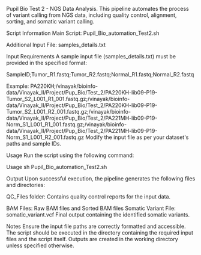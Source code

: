 Pupil Bio Test 2 - NGS Data Analysis.
This pipeline automates the process of variant calling from NGS data, including quality control, alignment, sorting, and somatic variant calling.

Script Information
Main Script:
Pupil_Bio_automation_Test2.sh

Additional Input File:
samples_details.txt

Input Requirements
A sample input file (samples_details.txt) must be provided in the specified format:

SampleID;Tumor_R1.fastq;Tumor_R2.fastq;Normal_R1.fastq;Normal_R2.fastq

Example: PA220KH;/vinayak/bioinfo-data/Vinayak_II/Project/Pup_Bio/Test_2/PA220KH-lib09-P19-Tumor_S2_L001_R1_001.fastq.gz;/vinayak/bioinfo-data/Vinayak_II/Project/Pup_Bio/Test_2/PA220KH-lib09-P19-Tumor_S2_L001_R2_001.fastq.gz;/vinayak/bioinfo-data/Vinayak_II/Project/Pup_Bio/Test_2/PA221MH-lib09-P19-Norm_S1_L001_R1_001.fastq.gz;/vinayak/bioinfo-data/Vinayak_II/Project/Pup_Bio/Test_2/PA221MH-lib09-P19-Norm_S1_L001_R2_001.fastq.gz
Modify the input file as per your dataset's paths and sample IDs.

Usage
Run the script using the following command:

Usage
sh Pupil_Bio_automation_Test2.sh

Output
Upon successful execution, the pipeline generates the following files and directories:

QC_Files folder: Contains quality control reports for the input data.

BAM Files: Raw BAM files and Sorted BAM files
Somatic Variant File: somatic_variant.vcf Final output containing the identified somatic variants.

Notes
Ensure the input file paths are correctly formatted and accessible.
The script should be executed in the directory containing the required input files and the script itself.
Outputs are created in the working directory unless specified otherwise.
